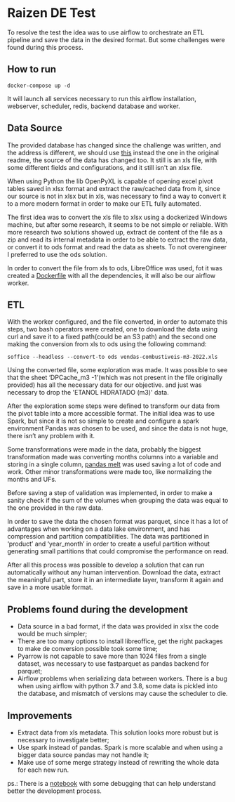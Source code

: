 # Raizen DE Test

To resolve the test the idea was to use airflow to orchestrate an ETL pipeline and save the data in the desired format. But some challenges were found during this process.


## How to run

``docker-compose up -d``

It will launch all services necessary to run this airflow installation, webserver, scheduler, redis, backend database and worker.

## Data Source
The provided database has changed since the challenge was written, and the address is different, we should use [this](https://www.gov.br/anp/pt-br/centrais-de-conteudo/dados-estatisticos/de/vdpb/vendas-combustiveis-m3.xls) instead the one in the original readme, the source of the data has changed too. It still is an xls file, with some different fields and configurations, and it still isn't an xlsx file.

When using Python the lib OpenPyXL is capable of opening excel pivot tables saved in xlsx format and extract the raw/cached data from it, since our source is not in xlsx but in xls, was necessary to find a way to convert it to a more modern format in order to make our ETL fully automated. 

The first idea was to convert the xls file to xlsx using a dockerized Windows machine, but after some research, it seems to be not simple or reliable. With more research two solutions showed up, extract de content of the file as a zip and read its internal metadata in order to be able to extract the raw data, or convert it to ods format and read the data as sheets. To not overengineer I preferred to use the ods solution.

In order to convert the file from xls to ods, LibreOffice was used, fot it was created a [Dockerfile](libreoffice/Dockerfile) with all the dependencies, it will also be our airflow worker.

## ETL
With the worker configured, and the file converted, in order to automate this steps, two bash operators were created, one to download the data using curl and save it to a fixed path(could be an S3 path) and the second one making the conversion from xls to ods using the following command:

``soffice --headless --convert-to ods vendas-combustiveis-m3-2022.xls``

Using the converted file, some exploration was made. It was possible to see that the sheet ‘DPCache_m3 -1’(which was not present in the file originally provided) has all the necessary data for our objective. and just was necessary to drop the 'ETANOL HIDRATADO (m3)' data. 

After the exploration some steps were defined to transform our data from the pivot table into a more accessible format. The initial idea was to use Spark, but since it is not so simple to create and configure a spark environment Pandas was chosen to be used, and since the data is not huge, there isn’t any problem with it.

Some transformations were made in the data, probably the biggest transformation made was converting months columns into a variable and storing in a single column, [pandas melt](https://pandas.pydata.org/docs/reference/api/pandas.melt.html) was used saving a lot of code and work. Other minor transformations were made too, like normalizing the months and UFs.

Before saving a step of validation was implemented, in order to make a sanity check if the sum of the volumes when grouping the data was equal to the one provided in the raw data.

In order to save the data the chosen format was parquet, since it has a lot of advantages when working on a data lake environment, and has compression and partition compatibilities. The data was partitioned in ‘product’ and ‘year_month’ in order to create a useful partition without generating small partitions that could compromise the performance on read.

After all this process was possible to develop a solution that can run automatically without any human intervention. Download the data, extract the meaningful part, store it in an intermediate layer, transform it again and save in a more usable format.

## Problems found during the development

- Data source in a bad format, if the data was provided in xlsx the code would be much simpler;
- There are too many options to install libreoffice, get the right packages to make de conversion possible took some time;
- Pyarrow is not capable to save more than 1024 files from a single dataset, was necessary to use fastparquet as pandas backend for parquet;
- Airflow problems when serializing data between workers. There is a bug when using airflow with python 3.7 and 3.8, some data is pickled into the database, and mismatch of versions may cause the scheduler to die.

## Improvements

- Extract data from xls metadata. This solution looks more robust but is necessary to investigate better;
- Use spark instead of pandas. Spark is more scalable and when using a bigger data source pandas may not handle it;
- Make use of some merge strategy instead of rewriting the whole data for each new run.


ps.: There is a [notebook](discover.ipynb) with some debugging that can help understand better the development process.


